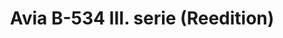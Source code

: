 ---
title: "Avia B-534 III. serie (Reedition)"
price: 3000 
desc: "PROFIPACK, Avia B-534 III. serie (Reedition), razmera: 1/48"
img_path: "/assets/img/8191.jpg"
brand: EDUARD
available: false
special_offer: false
new: false
soon: false
cat: "Plasticne-Makete"
subcat: "PM-EDUARD"
subsubcat: ""
sifra: "8191"
---